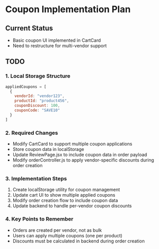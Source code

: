 # Coupon Implementation Plan

## Current Status
- Basic coupon UI implemented in CartCard
- Need to restructure for multi-vendor support

## TODO
### 1. Local Storage Structure
```javascript
appliedCoupons = [
  {
    vendorId: "vendor123",
    productId: "product456",
    couponDiscount: 100,
    couponCode: "SAVE10"
  }
]
```

### 2. Required Changes
- Modify CartCard to support multiple coupon applications
- Store coupon data in localStorage
- Update ReviewPage.jsx to include coupon data in order payload
- Modify orderController.js to apply vendor-specific discounts during order creation

### 3. Implementation Steps
1. Create localStorage utility for coupon management
2. Update cart UI to show multiple applied coupons
3. Modify order creation flow to include coupon data
4. Update backend to handle per-vendor coupon discounts

### 4. Key Points to Remember
- Orders are created per vendor, not as bulk
- Users can apply multiple coupons (one per product)
- Discounts must be calculated in backend during order creation
